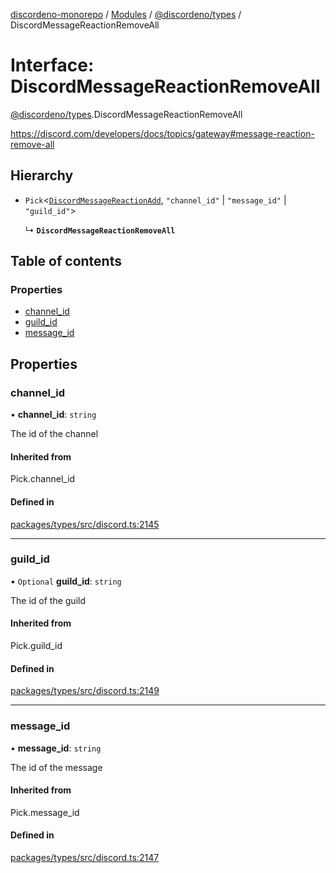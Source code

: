 [discordeno-monorepo](../README.md) / [Modules](../modules.md) / [@discordeno/types](../modules/discordeno_types.md) / DiscordMessageReactionRemoveAll

# Interface: DiscordMessageReactionRemoveAll

[@discordeno/types](../modules/discordeno_types.md).DiscordMessageReactionRemoveAll

https://discord.com/developers/docs/topics/gateway#message-reaction-remove-all

## Hierarchy

- `Pick`<[`DiscordMessageReactionAdd`](discordeno_types.DiscordMessageReactionAdd.md), `"channel_id"` \| `"message_id"` \| `"guild_id"`\>

  ↳ **`DiscordMessageReactionRemoveAll`**

## Table of contents

### Properties

- [channel_id](discordeno_types.DiscordMessageReactionRemoveAll.md#channel_id)
- [guild_id](discordeno_types.DiscordMessageReactionRemoveAll.md#guild_id)
- [message_id](discordeno_types.DiscordMessageReactionRemoveAll.md#message_id)

## Properties

### channel_id

• **channel_id**: `string`

The id of the channel

#### Inherited from

Pick.channel_id

#### Defined in

[packages/types/src/discord.ts:2145](https://github.com/deepsarda/discordeno/blob/c6dc30bb/packages/types/src/discord.ts#L2145)

---

### guild_id

• `Optional` **guild_id**: `string`

The id of the guild

#### Inherited from

Pick.guild_id

#### Defined in

[packages/types/src/discord.ts:2149](https://github.com/deepsarda/discordeno/blob/c6dc30bb/packages/types/src/discord.ts#L2149)

---

### message_id

• **message_id**: `string`

The id of the message

#### Inherited from

Pick.message_id

#### Defined in

[packages/types/src/discord.ts:2147](https://github.com/deepsarda/discordeno/blob/c6dc30bb/packages/types/src/discord.ts#L2147)
